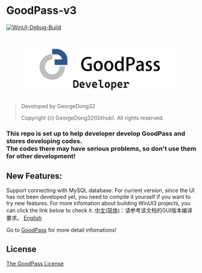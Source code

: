 # GoodPass-v3
[![WinUI-Debug-Build](https://github.com/GeorgeDong32/GoodPass-v3/actions/workflows/WinUI-Debug-Build.yml/badge.svg)](https://github.com/GeorgeDong32/GoodPass-v3/actions/workflows/WinUI-Debug-Build.yml)
<h1 align="center">
  <img src="https://github.com/GeorgeDong32/GoodPass/blob/resource/Title%20Photo/GoodPass3.0_Developer.png" alt="GoodPass" width="400">
</h1>

> Developed by GeorgeDong32 
>
> Copyright (c) GeorgeDong32(Github). All rights reserved.

<h3>
This repo is set up to help developer develop GoodPass and stores developing codes.<br>
The codes there may have serious problems, so don't use them for other development!<br>
</h3>

## New Features:
Support connecting with MySQL database.
For current version, since the UI has not been developed yet, you need to compile it yourself if you want to try new features.
For more infomation about building WinUI3 projects, you can click the link below to check it.
[中文(简体)](https://github.com/StandardL/VarieableAllocation/blob/main/Readme.md)：请参考该文档的GUI版本编译要求。
[English](https://github.com/microsoft/WindowsAppSDK-Samples/blob/main/README.md)

Go to [GoodPass](https://github.com/GeorgeDong32/GoodPass) for more detail infomations!

## License
[The GoodPass License](https://github.com/GeorgeDong32/GoodPass/blob/main/LICENSE.md)
